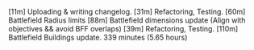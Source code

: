 [11m]  Uploading & writing changelog.
[31m]  Refactoring, Testing.
[60m]  Battlefield Radius limits
[88m]  Battlefield dimensions update (Align with objectives && avoid BFF overlaps)
[39m]  Refactoring, Testing.
[110m] Battlefield Buildings update.
339 minutes
(5.65 hours)